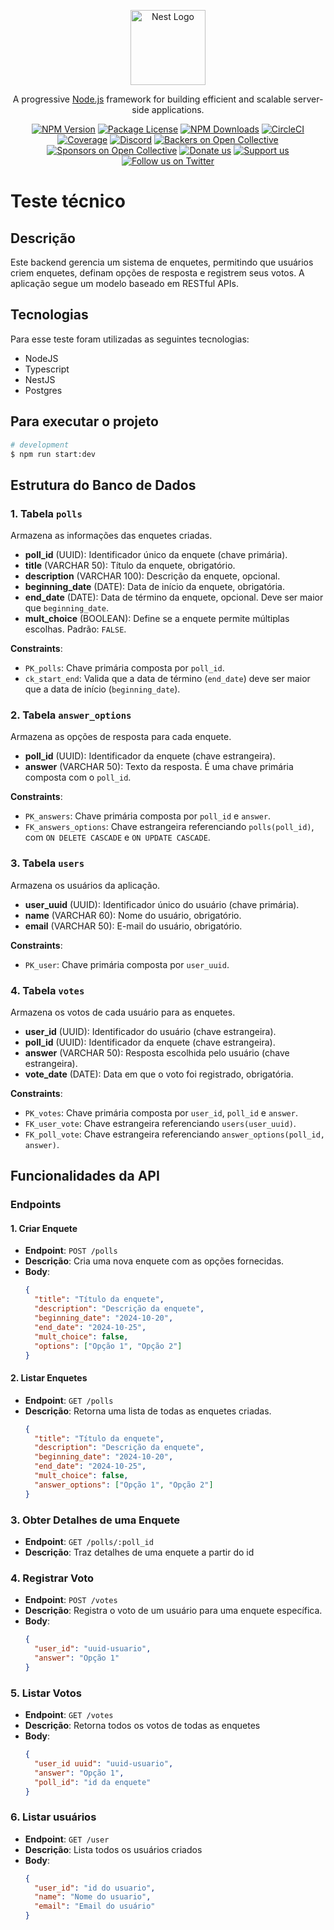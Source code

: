 <p align="center">
  <a href="http://nestjs.com/" target="blank"><img src="https://nestjs.com/img/logo-small.svg" width="120" alt="Nest Logo" /></a>
</p>

[circleci-image]: https://img.shields.io/circleci/build/github/nestjs/nest/master?token=abc123def456
[circleci-url]: https://circleci.com/gh/nestjs/nest

  <p align="center">A progressive <a href="http://nodejs.org" target="_blank">Node.js</a> framework for building efficient and scalable server-side applications.</p>
    <p align="center">
<a href="https://www.npmjs.com/~nestjscore" target="_blank"><img src="https://img.shields.io/npm/v/@nestjs/core.svg" alt="NPM Version" /></a>
<a href="https://www.npmjs.com/~nestjscore" target="_blank"><img src="https://img.shields.io/npm/l/@nestjs/core.svg" alt="Package License" /></a>
<a href="https://www.npmjs.com/~nestjscore" target="_blank"><img src="https://img.shields.io/npm/dm/@nestjs/common.svg" alt="NPM Downloads" /></a>
<a href="https://circleci.com/gh/nestjs/nest" target="_blank"><img src="https://img.shields.io/circleci/build/github/nestjs/nest/master" alt="CircleCI" /></a>
<a href="https://coveralls.io/github/nestjs/nest?branch=master" target="_blank"><img src="https://coveralls.io/repos/github/nestjs/nest/badge.svg?branch=master#9" alt="Coverage" /></a>
<a href="https://discord.gg/G7Qnnhy" target="_blank"><img src="https://img.shields.io/badge/discord-online-brightgreen.svg" alt="Discord"/></a>
<a href="https://opencollective.com/nest#backer" target="_blank"><img src="https://opencollective.com/nest/backers/badge.svg" alt="Backers on Open Collective" /></a>
<a href="https://opencollective.com/nest#sponsor" target="_blank"><img src="https://opencollective.com/nest/sponsors/badge.svg" alt="Sponsors on Open Collective" /></a>
  <a href="https://paypal.me/kamilmysliwiec" target="_blank"><img src="https://img.shields.io/badge/Donate-PayPal-ff3f59.svg" alt="Donate us"/></a>
    <a href="https://opencollective.com/nest#sponsor"  target="_blank"><img src="https://img.shields.io/badge/Support%20us-Open%20Collective-41B883.svg" alt="Support us"></a>
  <a href="https://twitter.com/nestframework" target="_blank"><img src="https://img.shields.io/twitter/follow/nestframework.svg?style=social&label=Follow" alt="Follow us on Twitter"></a>
</p>
  <!--[![Backers on Open Collective](https://opencollective.com/nest/backers/badge.svg)](https://opencollective.com/nest#backer)
  [![Sponsors on Open Collective](https://opencollective.com/nest/sponsors/badge.svg)](https://opencollective.com/nest#sponsor)-->

# Teste técnico

## Descrição
Este backend gerencia um sistema de enquetes, permitindo que usuários criem enquetes, definam opções de resposta e registrem seus votos. A aplicação segue um modelo baseado em RESTful APIs.

## Tecnologias

Para esse teste foram utilizadas as seguintes tecnologias:
- NodeJS
- Typescript
- NestJS
- Postgres

## Para executar o projeto

```bash
# development
$ npm run start:dev
```

## Estrutura do Banco de Dados

### 1. Tabela `polls`
Armazena as informações das enquetes criadas.

- **poll_id** (UUID): Identificador único da enquete (chave primária).
- **title** (VARCHAR 50): Título da enquete, obrigatório.
- **description** (VARCHAR 100): Descrição da enquete, opcional.
- **beginning_date** (DATE): Data de início da enquete, obrigatória.
- **end_date** (DATE): Data de término da enquete, opcional. Deve ser maior que `beginning_date`.
- **mult_choice** (BOOLEAN): Define se a enquete permite múltiplas escolhas. Padrão: `FALSE`.

**Constraints**:
- `PK_polls`: Chave primária composta por `poll_id`.
- `ck_start_end`: Valida que a data de término (`end_date`) deve ser maior que a data de início (`beginning_date`).

### 2. Tabela `answer_options`
Armazena as opções de resposta para cada enquete.

- **poll_id** (UUID): Identificador da enquete (chave estrangeira).
- **answer** (VARCHAR 50): Texto da resposta. É uma chave primária composta com o `poll_id`.

**Constraints**:
- `PK_answers`: Chave primária composta por `poll_id` e `answer`.
- `FK_answers_options`: Chave estrangeira referenciando `polls(poll_id)`, com `ON DELETE CASCADE` e `ON UPDATE CASCADE`.

### 3. Tabela `users`
Armazena os usuários da aplicação.

- **user_uuid** (UUID): Identificador único do usuário (chave primária).
- **name** (VARCHAR 60): Nome do usuário, obrigatório.
- **email** (VARCHAR 50): E-mail do usuário, obrigatório.

**Constraints**:
- `PK_user`: Chave primária composta por `user_uuid`.

### 4. Tabela `votes`
Armazena os votos de cada usuário para as enquetes.

- **user_id** (UUID): Identificador do usuário (chave estrangeira).
- **poll_id** (UUID): Identificador da enquete (chave estrangeira).
- **answer** (VARCHAR 50): Resposta escolhida pelo usuário (chave estrangeira).
- **vote_date** (DATE): Data em que o voto foi registrado, obrigatória.

**Constraints**:
- `PK_votes`: Chave primária composta por `user_id`, `poll_id` e `answer`.
- `FK_user_vote`: Chave estrangeira referenciando `users(user_uuid)`.
- `FK_poll_vote`: Chave estrangeira referenciando `answer_options(poll_id, answer)`.

## Funcionalidades da API

### Endpoints

#### 1. Criar Enquete
- **Endpoint**: `POST /polls`
- **Descrição**: Cria uma nova enquete com as opções fornecidas.
- **Body**:
  ```json
  {
    "title": "Título da enquete",
    "description": "Descrição da enquete",
    "beginning_date": "2024-10-20",
    "end_date": "2024-10-25",
    "mult_choice": false,
    "options": ["Opção 1", "Opção 2"]
  }
 #### 2. Listar Enquetes
- **Endpoint**: `GET /polls`
- **Descrição**: Retorna uma lista de todas as enquetes criadas.
  ```json
  {
    "title": "Título da enquete",
    "description": "Descrição da enquete",
    "beginning_date": "2024-10-20",
    "end_date": "2024-10-25",
    "mult_choice": false,
    "answer_options": ["Opção 1", "Opção 2"]
  }

### 3. Obter Detalhes de uma Enquete
- **Endpoint**: `GET /polls/:poll_id`
- **Descrição**: Traz detalhes de uma enquete a partir do id


### 4. Registrar Voto
- **Endpoint**: `POST /votes`
- **Descrição**: Registra o voto de um usuário para uma enquete específica.
- **Body**:
  ```json
  {
    "user_id": "uuid-usuario",
    "answer": "Opção 1"
  }
### 5. Listar Votos
- **Endpoint**: `GET /votes`
- **Descrição**: Retorna todos os votos de todas as enquetes
- **Body**:
  ```json
  {
    "user_id uuid": "uuid-usuario",
    "answer": "Opção 1",
    "poll_id": "id da enquete"
  }
### 6. Listar usuários
- **Endpoint**: `GET /user`
- **Descrição**: Lista todos os usuários criados
- **Body**:
  ```json
  {
    "user_id": "id do usuario",
    "name": "Nome do usuario",
    "email": "Email do usuário"
  }

